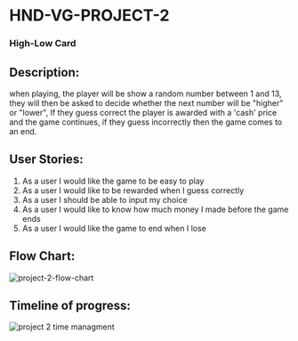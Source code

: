 # HND-VG-PROJECT-2
### High-Low Card
## Description:

when playing, the player will be show a random number between 1 and 13, they will then be asked to decide whether the next number will be "higher" or "lower", If they guess correct the player is awarded with a 'cash' price and the game continues, if they guess incorrectly then the game comes to an end.

## User Stories:

1. As a user I would like the game to be easy to play
2. As a user I would like to be rewarded when I guess correctly
3. As a user I should be able to input my choice
4. As a user I would like to know how much money I made before the game ends
5. As a user I would like the game to end when I lose

## Flow Chart:
![project-2-flow-chart](https://user-images.githubusercontent.com/31927590/32720008-2bdd9a78-c85a-11e7-96b3-f0a77c2df878.jpg)


## Timeline of progress:
![project 2 time managment](https://user-images.githubusercontent.com/31927590/32722778-e82de18a-c862-11e7-9b85-9454fa847903.PNG)
